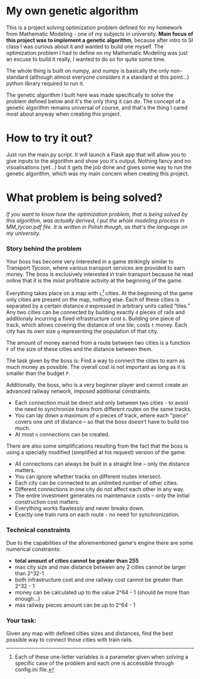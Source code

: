 # My own genetic algorithm
This is a project solving optimization problem defined for my homework from Mathematic Modeling - one of my subjects in university. 
**Main focus of this project was to implement a genetic algorithm**, because after intro to SI class I was curious about it and wanted to build one myself. 
The optimization problem I had to define on
my Mathematic Modeling was just an excuse to build it really, I wanted to do so for quite some time.

The whole thing is built on numpy, and numpy is basically the only non-standard (although almost everyone considers it a standard at this point...) python library required to run it.

The genetic algorithm I built here was made specifically to solve the problem defined below and it's the only thing it can do. 
The concept of a genetic algorithm remains universal of course, and that's the thing I cared most about anyway when creating this project.

# How to try it out?
Just run the main.py script. It will launch a Flask app that will allow you to give inputs to the algorithm and show you it's output. Nothing fancy and no visualisations (yet...)
but it gets the job done and gives some way to run the genetic algorithm, which was my main concern when creating this project.


# What problem is being solved?
*If you want to know how the optimization problem, that is being solved by this algorithm, was actually derived, I put the whole modeling process in MM_tycon.pdf file. 
It is written in Polish though, as that's the language on my university.*

### Story behind the problem
Your boss has become very interested in a game strikingly similar to Transport Tycoon, where various transport services are provided to earn money. 
The boss is exclusively interested in train transport because he read online that it is the most profitable activity at the beginning of the game.

Everything takes place on a map with `L`[^1] cities. At the beginning of the game only cities are present on the map, nothing else.
Each of these cities is separated by a certain distance `d` expressed in arbitrary units called “tiles.” 
Any two cities can be connected by building exactly `d` pieces of rails and additionaly incurring a fixed infrastructure cost `b`.
Building one piece of track, which allows covering the distance of one tile, costs `t` money. Each city has its own size `g` representing the population of that city.

The amount of money earned from a route between two cities is a function `F` of the size of these cities and the distance between them.

The task given by the boss is: Find a way to connect the cities to earn as much money as possible. The overall cost is not important as long as it is smaller than the budget `P`.

Additionally, the boss, who is a very beginner player and cannot create an advanced railway network, imposed additional constraints:

- Each connection must be direct and only between two cities - to avoid the need to synchronize trains from different routes on the same tracks.
- You can lay down a maximum of `m` pieces of track, where each "piece" covers one unit of distance – so that the boss doesn’t have to build too much.
- At most `n` connections can be created.

There are also some simplifications resulting from the fact that the boss is using a specially modified (simplified at his request) version of the game:

- All connections can always be built in a straight line – only the distance matters.
- You can ignore whether tracks on different routes intersect.
- Each city can be connected to an unlimited number of other cities.
- Different connections in one city do not affect each other in any way.
- The entire investment generates no maintenance costs – only the initial construction cost matters.
- Everything works flawlessly and never breaks down.
- Exactly one train runs on each route - no need for synchronization.


### Technical constraints
Due to the capabilities of the aforementioned game's engine there are some numerical constraints:
- **total amount of cities cannot be greater than 255**
- max city size and max distance between any 2 cities cannot be larger than 2^32-1
- both infrastructure cost and one railway cost cannot be greater than 2^32 - 1
- money can be calculated up to the value 2^64 - 1 (should be more than enough...)
- max railway pieces amount can be up to 2^64 - 1


### Your task:
Given any map with defined cities sizes and distances, find the best possible way to connect those cities with train rails.

[^1]: Each of these one-letter variables is a parameter given when solving a specific case of the problem and each one
is accessible through config.ini file.

